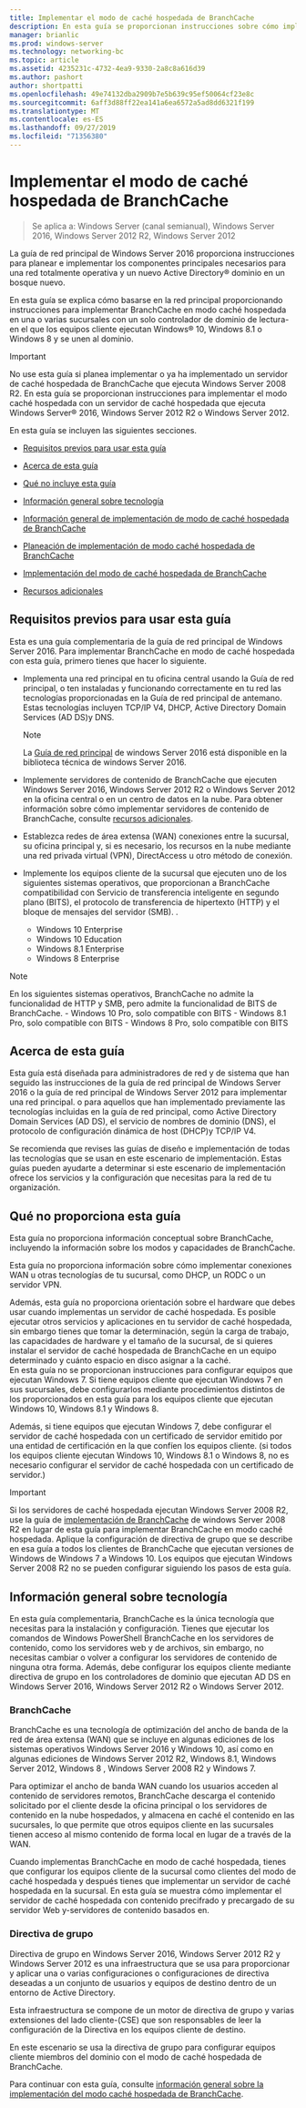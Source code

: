 ```yaml
---
title: Implementar el modo de caché hospedada de BranchCache
description: En esta guía se proporcionan instrucciones sobre cómo implementar BranchCache en modo caché hospedada en equipos que ejecutan Windows Server 2016 y Windows 10.
manager: brianlic
ms.prod: windows-server
ms.technology: networking-bc
ms.topic: article
ms.assetid: 4235231c-4732-4ea9-9330-2a8c8a616d39
ms.author: pashort
author: shortpatti
ms.openlocfilehash: 49e74132dba2909b7e5b639c95ef50064cf23e8c
ms.sourcegitcommit: 6aff3d88ff22ea141a6ea6572a5ad8dd6321f199
ms.translationtype: MT
ms.contentlocale: es-ES
ms.lasthandoff: 09/27/2019
ms.locfileid: "71356380"
---
```

# <a name="deploy-branchcache-hosted-cache-mode"></a>Implementar el modo de caché hospedada de BranchCache

>Se aplica a: Windows Server (canal semianual), Windows Server 2016, Windows Server 2012 R2, Windows Server 2012

La guía de red principal de Windows Server 2016 proporciona instrucciones para planear e implementar los componentes principales necesarios para una red totalmente operativa y un nuevo Active Directory&reg; dominio en un bosque nuevo.

En esta guía se explica cómo basarse en la red principal proporcionando instrucciones para implementar BranchCache en modo caché hospedada en una o varias sucursales con un solo controlador de dominio de lectura\-en el que los equipos cliente ejecutan Windows&reg; 10, Windows 8.1 o Windows 8 y se unen al dominio.

>[!IMPORTANT]
>No use esta guía si planea implementar o ya ha implementado un servidor de caché hospedada de BranchCache que ejecuta Windows Server 2008 R2. En esta guía se proporcionan instrucciones para implementar el modo caché hospedada con un servidor de caché hospedada que ejecuta Windows Server&reg; 2016, Windows Server 2012 R2 o Windows Server 2012.

En esta guía se incluyen las siguientes secciones.

- [Requisitos previos para usar esta guía](#bkmk_pre)

- [Acerca de esta guía](#bkmk_about)

- [Qué no incluye esta guía](#bkmk_not)

- [Información general sobre tecnología](#bkmk_tech)

- [Información general de implementación de modo de caché hospedada de BranchCache](2-Bc-Hcm-Deploy-Overview.md)

- [Planeación de implementación de modo caché hospedada de BranchCache](3-Bc-Hcm-Plan.md)

- [Implementación del modo de caché hospedada de BranchCache](4-Bc-Hcm-Deployment.md)

- [Recursos adicionales](11-Bc-Hcm-additional-resources.md)

## <a name="bkmk_pre"></a>Requisitos previos para usar esta guía

Esta es una guía complementaria de la guía de red principal de Windows Server 2016. Para implementar BranchCache en modo de caché hospedada con esta guía, primero tienes que hacer lo siguiente.

- Implementa una red principal en tu oficina central usando la Guía de red principal, o ten instaladas y funcionando correctamente en tu red las tecnologías proporcionadas en la Guía de red principal de antemano. Estas tecnologías incluyen TCP\/IP V4, DHCP, Active Directory Domain Services \(AD DS\)y DNS.

    > [!NOTE]
    > La [Guía de red principal](https://technet.microsoft.com/windows-server-docs/networking/core-network-guide/core-network-guide) de windows Server 2016 está disponible en la biblioteca técnica de windows Server 2016.  

- Implemente servidores de contenido de BranchCache que ejecuten Windows Server 2016, Windows Server 2012 R2 o Windows Server 2012 en la oficina central o en un centro de datos en la nube. Para obtener información sobre cómo implementar servidores de contenido de BranchCache, consulte [recursos adicionales](11-Bc-Hcm-additional-resources.md).

- Establezca redes de área extensa \(WAN\) conexiones entre la sucursal, su oficina principal y, si es necesario, los recursos en la nube mediante una red privada virtual \(VPN\), DirectAccess u otro método de conexión.

- Implemente los equipos cliente de la sucursal que ejecuten uno de los siguientes sistemas operativos, que proporcionan a BranchCache compatibilidad con Servicio de transferencia inteligente en segundo plano (BITS), el protocolo de transferencia de hipertexto (HTTP) y el bloque de mensajes del servidor (SMB). .
    - Windows 10 Enterprise
    - Windows 10 Education
    - Windows 8.1 Enterprise
    - Windows 8 Enterprise

> [!NOTE]
> En los siguientes sistemas operativos, BranchCache no admite la funcionalidad de HTTP y SMB, pero admite la funcionalidad de BITS de BranchCache.
>     - Windows 10 Pro, solo compatible con BITS
>     - Windows 8.1 Pro, solo compatible con BITS
>     - Windows 8 Pro, solo compatible con BITS

## <a name="bkmk_about"></a>Acerca de esta guía

Esta guía está diseñada para administradores de red y de sistema que han seguido las instrucciones de la guía de red principal de Windows Server 2016 o la guía de red principal de Windows Server 2012 para implementar una red principal. o para aquellos que han implementado previamente las tecnologías incluidas en la guía de red principal, como Active Directory Domain Services \(AD DS\), el servicio de nombres de dominio \(DNS\), el protocolo de configuración dinámica de host \(DHCP\)y TCP\/IP V4.

Se recomienda que revises las guías de diseño e implementación de todas las tecnologías que se usan en este escenario de implementación. Estas guías pueden ayudarte a determinar si este escenario de implementación ofrece los servicios y la configuración que necesitas para la red de tu organización.

## <a name="bkmk_not"></a>Qué no proporciona esta guía

Esta guía no proporciona información conceptual sobre BranchCache, incluyendo la información sobre los modos y capacidades de BranchCache.  

Esta guía no proporciona información sobre cómo implementar conexiones WAN u otras tecnologías de tu sucursal, como DHCP, un RODC o un servidor VPN.

Además, esta guía no proporciona orientación sobre el hardware que debes usar cuando implementas un servidor de caché hospedada. Es posible ejecutar otros servicios y aplicaciones en tu servidor de caché hospedada, sin embargo tienes que tomar la determinación, según la carga de trabajo, las capacidades de hardware y el tamaño de la sucursal, de si quieres instalar el servidor de caché hospedada de BranchCache en un equipo determinado y cuánto espacio en disco asignar a la caché.  
En esta guía no se proporcionan instrucciones para configurar equipos que ejecutan Windows 7. Si tiene equipos cliente que ejecutan Windows 7 en sus sucursales, debe configurarlos mediante procedimientos distintos de los proporcionados en esta guía para los equipos cliente que ejecutan Windows 10, Windows 8.1 y Windows 8.
  
Además, si tiene equipos que ejecutan Windows 7, debe configurar el servidor de caché hospedada con un certificado de servidor emitido por una entidad de certificación en la que confíen los equipos cliente. \(si todos los equipos cliente ejecutan Windows 10, Windows 8.1 o Windows 8, no es necesario configurar el servidor de caché hospedada con un certificado de servidor.\) 
> [!IMPORTANT]
> Si los servidores de caché hospedada ejecutan Windows Server 2008 R2, use la guía de [implementación de BranchCache](https://technet.microsoft.com/library/ee649232(v=ws.10).aspx) de windows Server 2008 R2 en lugar de esta guía para implementar BranchCache en modo caché hospedada. Aplique la configuración de directiva de grupo que se describe en esa guía a todos los clientes de BranchCache que ejecutan versiones de Windows de Windows 7 a Windows 10. Los equipos que ejecutan Windows Server 2008 R2 no se pueden configurar siguiendo los pasos de esta guía.

## <a name="bkmk_tech"></a>Información general sobre tecnología

En esta guía complementaria, BranchCache es la única tecnología que necesitas para la instalación y configuración. Tienes que ejecutar los comandos de Windows PowerShell BranchCache en los servidores de contenido, como los servidores web y de archivos, sin embargo, no necesitas cambiar o volver a configurar los servidores de contenido de ninguna otra forma. Además, debe configurar los equipos cliente mediante directiva de grupo en los controladores de dominio que ejecutan AD DS en Windows Server 2016, Windows Server 2012 R2 o Windows Server 2012.

### <a name="branchcache"></a>BranchCache

BranchCache es una tecnología de optimización del ancho de banda de la red de área extensa (WAN) que se incluye en algunas ediciones de los sistemas operativos Windows Server 2016 y Windows 10, así como en algunas ediciones de Windows Server 2012 R2, Windows 8.1, Windows Server 2012, Windows 8 , Windows Server 2008 R2 y Windows 7.

Para optimizar el ancho de banda WAN cuando los usuarios acceden al contenido de servidores remotos, BranchCache descarga el contenido solicitado por el cliente desde la oficina principal o los servidores de contenido en la nube hospedados, y almacena en caché el contenido en las sucursales, lo que permite que otros equipos cliente en las sucursales tienen acceso al mismo contenido de forma local en lugar de a través de la WAN.

Cuando implementas BranchCache en modo de caché hospedada, tienes que configurar los equipos cliente de la sucursal como clientes del modo de caché hospedada y después tienes que implementar un servidor de caché hospedada en la sucursal. En esta guía se muestra cómo implementar el servidor de caché hospedada con contenido precifrado y precargado de su servidor Web y\-servidores de contenido basados en.

### <a name="group-policy"></a>Directiva de grupo

Directiva de grupo en Windows Server 2016, Windows Server 2012 R2 y Windows Server 2012 es una infraestructura que se usa para proporcionar y aplicar una o varias configuraciones o configuraciones de directiva deseadas a un conjunto de usuarios y equipos de destino dentro de un entorno de Active Directory. 

Esta infraestructura se compone de un motor de directiva de grupo y varias extensiones del lado cliente\-\(CSE\) que son responsables de leer la configuración de la Directiva en los equipos cliente de destino.

En este escenario se usa la directiva de grupo para configurar equipos cliente miembros del dominio con el modo de caché hospedada de BranchCache.

Para continuar con esta guía, consulte [información general sobre la implementación del modo caché hospedada de BranchCache](2-Bc-Hcm-Deploy-Overview.md).
